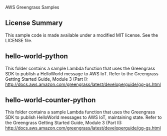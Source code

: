 AWS Greengrass Samples

## License Summary

This sample code is made available under a modified MIT license. See the LICENSE file.

## hello-world-python

This folder contains a sample Lambda function that uses the Greengrass SDK to publish a HelloWorld message to AWS IoT.
Refer to the Greengrass Getting Started Guide, Module 3 (Part I): http://docs.aws.amazon.com/greengrass/latest/developerguide/gg-gs.html

## hello-world-counter-python

This folder contains a sample Lambda function that uses the Greengrass SDK to publish HelloWorld messages to AWS IoT, maintaining state.
Refer to the Greengrass Getting Started Guide, Module 3 (Part II): http://docs.aws.amazon.com/greengrass/latest/developerguide/gg-gs.html
